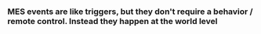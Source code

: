 ### MES events are like triggers, but they don't require a behavior / remote control. Instead they happen at the world level
